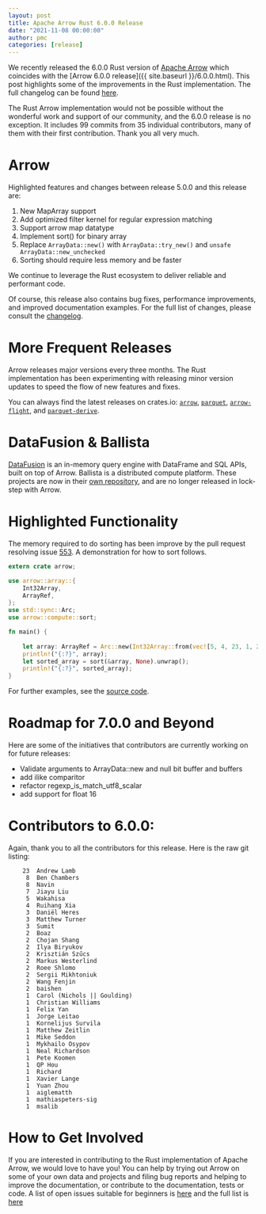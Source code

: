 ```yaml
---
layout: post
title: Apache Arrow Rust 6.0.0 Release
date: "2021-11-08 00:00:00"
author: pmc
categories: [release]
---
```

<!--
{% comment %}
Licensed to the Apache Software Foundation (ASF) under one or more
contributor license agreements.  See the NOTICE file distributed with
this work for additional information regarding copyright ownership.
The ASF licenses this file to you under the Apache License, Version 2.0
(the "License"); you may not use this file except in compliance with
the License.  You may obtain a copy of the License at

http://www.apache.org/licenses/LICENSE-2.0

Unless required by applicable law or agreed to in writing, software
distributed under the License is distributed on an "AS IS" BASIS,
WITHOUT WARRANTIES OR CONDITIONS OF ANY KIND, either express or implied.
See the License for the specific language governing permissions and
limitations under the License.
{% endcomment %}
-->

We recently released the 6.0.0 Rust version of [Apache Arrow](https://arrow.apache.org/) which 
coincides with the [Arrow 6.0.0 release]({{ site.baseurl }}/6.0.0.html). This 
post highlights some of the improvements in the Rust implementation. The full changelog can be 
found [here](https://github.com/apache/arrow-rs/blob/6.0.0/CHANGELOG.md).

<!--
(arrow_dev) bkmgit@Linux:~/arrow-rs$ git log --pretty=oneline 5.0.0..6.0.0 | wc -l
     99
(arrow_dev) bkmgit@Linux:~/arrow-rs$ git shortlog -sn 5.0.0..6.0.0 | wc -l
     35
-->

The Rust Arrow implementation would not be possible without the wonderful work and support of our community, and 
the 6.0.0 release is no exception. It includes 99 commits from 35 individual contributors, many of them with 
their first contribution. Thank you all very much.

# Arrow

Highlighted features and changes between release 5.0.0 and this release are:
1. New MapArray support
2. Add optimized filter kernel for regular expression matching
3. Support arrow map datatype
4. Implement sort() for binary array
5. Replace `ArrayData::new()` with `ArrayData::try_new()` and `unsafe ArrayData::new_unchecked`
6. Sorting should require less memory and be faster

We continue to leverage the Rust ecosystem to deliver reliable and performant code.

Of course, this release also contains bug fixes, performance improvements, and improved documentation examples. For the full list of changes, 
please consult the [changelog](https://github.com/apache/arrow-rs/blob/6.0.0/CHANGELOG.md).

# More Frequent Releases
Arrow releases major versions every three months. The Rust implementation has been experimenting with releasing minor version updates to 
speed the flow of new features and fixes.

You can always find the latest releases on crates.io: [`arrow`](https://crates.io/crates/arrow), [`parquet`](https://crates.io/crates/parquet), 
[`arrow-flight`](https://crates.io/crates/arrow-flight), and [`parquet-derive`](https://crates.io/crates/parquet-derive).

# DataFusion & Ballista
[DataFusion](https://docs.rs/datafusion/4.0.0/datafusion/) is an in-memory query engine with DataFrame and SQL APIs, built on top of Arrow. 
Ballista is a distributed compute platform. These projects are now in their [own repository](https://github.com/apache/arrow-datafusion), 
and are no longer released in lock-step with Arrow.

# Highlighted Functionality
The memory required to do sorting has been improve by the pull request resolving issue [553](https://github.com/apache/arrow-rs/issues/553). 
A demonstration for how to sort follows.
```rust
extern crate arrow;

use arrow::array::{
    Int32Array,
    ArrayRef,
};
use std::sync::Arc;
use arrow::compute::sort;

fn main() {
    
    let array: ArrayRef = Arc::new(Int32Array::from(vec![5, 4, 23, 1, 20, 2]));
    println!("{:?}", array);
    let sorted_array = sort(&array, None).unwrap();
    println!("{:?}", sorted_array);
}
```
For further examples, see the [source code](https://github.com/apache/arrow-rs/blob/master/arrow/src/compute/kernels/sort.rs).

# Roadmap for 7.0.0 and Beyond
Here are some of the initiatives that contributors are currently working on for future releases:

* Validate arguments to ArrayData::new and null bit buffer and buffers
* add ilike comparitor
* refactor regexp_is_match_utf8_scalar
* add support for float 16

# Contributors to 6.0.0:
Again, thank you to all the contributors for this release. Here is the raw git listing:

<!--
(arrow_dev) bkmgit@Linux:~/arrow-rs$ git shortlog -sn 5.0.0..6.0.0
.. list below ..
-->

```
    23  Andrew Lamb
     8  Ben Chambers
     8  Navin
     7  Jiayu Liu
     5  Wakahisa
     4  Ruihang Xia
     3  Daniël Heres
     3  Matthew Turner
     3  Sumit
     2  Boaz
     2  Chojan Shang
     2  Ilya Biryukov
     2  Krisztián Szűcs
     2  Markus Westerlind
     2  Roee Shlomo
     2  Sergii Mikhtoniuk
     2  Wang Fenjin
     2  baishen
     1  Carol (Nichols || Goulding)
     1  Christian Williams
     1  Felix Yan
     1  Jorge Leitao
     1  Kornelijus Survila
     1  Matthew Zeitlin
     1  Mike Seddon
     1  Mykhailo Osypov
     1  Neal Richardson
     1  Pete Koomen
     1  QP Hou
     1  Richard
     1  Xavier Lange
     1  Yuan Zhou
     1  aiglematth
     1  mathiaspeters-sig
     1  msalib
```

# How to Get Involved
If you are interested in contributing to the Rust implementation of Apache Arrow, we would love to have you! You can help by 
trying out Arrow on some of your own data and projects and filing bug reports and helping to improve the documentation, or 
contribute to the documentation, tests or code. A list of open issues suitable for beginners is 
[here](https://github.com/apache/arrow-rs/labels/good%20first%20issue) and the full list is
[here](https://github.com/apache/arrow-rs/issues)

